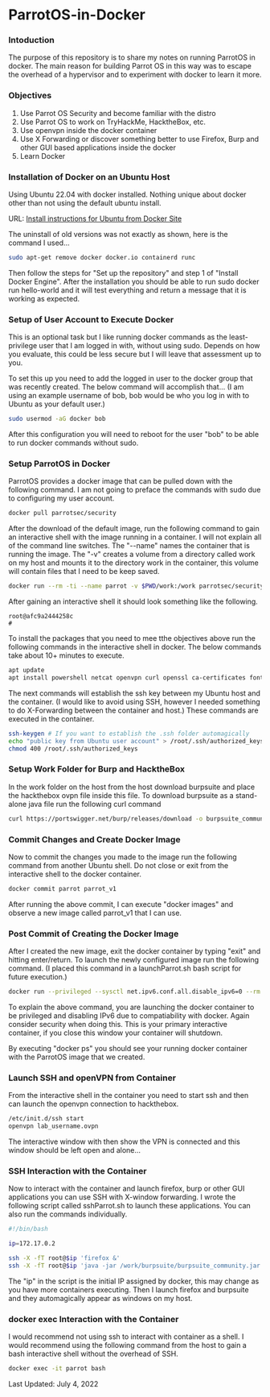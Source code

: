# ParrotOS-in-Docker

### Intoduction

The purpose of this repository is to share my notes on running ParrotOS in docker.  The main reason for building Parrot OS in this way was to escape the overhead of a hypervisor and to experiment with docker to learn it more.

### Objectives
1. Use Parrot OS Security and become familiar with the distro
2. Use Parrot OS to work on TryHackMe, HacktheBox, etc.
3. Use openvpn inside the docker container
4. Use X Forwarding or discover something better to use Firefox, Burp and other GUI based applications inside the docker
5. Learn Docker


### Installation of Docker on an Ubuntu Host
Using Ubuntu 22.04 with docker installed.  Nothing unique about docker other than not using the default ubuntu install.  

URL: [Install instructions for Ubuntu from Docker Site](https://docs.docker.com/engine/install/ubuntu/)

The uninstall of old versions was not exactly as shown, here is the command I used...
```bash
sudo apt-get remove docker docker.io containerd runc
```

Then follow the steps for "Set up the repository" and step 1 of "Install Docker Engine".  After the installation you should be able to run sudo docker run hello-world and it will test everything and return a message that it is working as expected.


### Setup of User Account to Execute Docker
This is an optional task but I like running docker commands as the least-privilege user that I am logged in with, without using sudo.  Depends on how you evaluate, this could be less secure but I will leave that assessment up to you.

To set this up you need to add the logged in user to the docker group that was recently created.  The below command will accomplish that... (I am using an example username of bob, bob would be who you log in with to Ubuntu as your default user.)

```bash
sudo usermod -aG docker bob
```

After this configuration you will need to reboot for the user "bob" to be able to run docker commands without sudo.


### Setup ParrotOS in Docker
ParrotOS provides a docker image that can be pulled down with the following command.  I am not going to preface the commands with sudo due to configuring my user account.

```bash
docker pull parrotsec/security
```

After the download of the default image, run the following command to gain an interactive shell with the image running in a container.  I will not explain all of the command line switches.  The "--name" names the container that is running the image.  The "-v" creates a volume from a directory called work on my host and mounts it to the directory work in the container, this volume will contain files that I need to be keep saved.

```bash
docker run --rm -ti --name parrot -v $PWD/work:/work parrotsec/security
```

After gaining an interactive shell it should look something like the following.
```shell_appearance
root@afc9a2444258c
#
```

To install the packages that you need to mee tthe objectives above run the following commands in the interactive shell in docker.  The below commands take about 10+ minutes to execute.
```bash
apt update
apt install powershell netcat openvpn curl openssl ca-certificates fontconfig libxext6 libxrender1 libxtst6 parrot-interface-common ssh openjdk-11-jdk
```

The next commands will establish the ssh key between my Ubuntu host and the container.  (I would like to avoid using SSH, however I needed something to do X-Forwarding between the container and host.)  These commands are executed in the container.

```bash
ssh-keygen # If you want to establish the .ssh folder automagically
echo "public key from Ubuntu user account" > /root/.ssh/authorized_keys
chmod 400 /root/.ssh/authorized_keys
```

### Setup Work Folder for Burp and HacktheBox
In the work folder on the host from the host download burpsuite and place the hackthebox ovpn file inside this file.  To download burpsuite as a stand-alone java file run the following curl command

```bash
curl https://portswigger.net/burp/releases/download -o burpsuite_community.jar
```


### Commit Changes and Create Docker Image

Now to commit the changes you made to the image run the following command from another Ubuntu shell.  Do not close or exit from the interactive shell to the docker container.

```bash
docker commit parrot parrot_v1
```

After running the above commit, I can execute "docker images" and observe a new image called parrot_v1 that I can use.


### Post Commit of Creating the Docker Image
After I created the new image, exit the docker container by typing "exit" and hitting enter/return.  To launch the newly configured image run the following command.  (I placed this command in a launchParrot.sh bash script for future execution.)

```bash
docker run --privileged --sysctl net.ipv6.conf.all.disable_ipv6=0 --rm -ti --name parrot -v $PWD/parrotWork:/work parrot_v1
```

To explain the above command, you are launching the docker container to be privileged and disabling IPv6 due to compatiability with docker.  Again consider security when doing this.  This is your primary interactive container, if you close this window your container will shutdown.

By executing "docker ps" you should see your running docker container with the ParrotOS image that we created.  


### Launch SSH and openVPN from Container
From the interactive shell in the container you need to start ssh and then can launch the openvpn connection to hackthebox.

```bash
/etc/init.d/ssh start
openvpn lab_username.ovpn
```

The interactive window with then show the VPN is connected and this window should be left open and alone...

### SSH Interaction with the Container
Now to interact with the container and launch firefox, burp or other GUI applications you can use SSH with X-window forwarding.  I wrote the following script called sshParrot.sh to launch these applications.  You can also run the commands individually.

```bash
#!/bin/bash

ip=172.17.0.2

ssh -X -fT root@$ip 'firefox &'
ssh -X -fT root@$ip 'java -jar /work/burpsuite/burpsuite_community.jar &'
```

The "ip" in the script is the initial IP assigned by docker, this may change as you have more containers executing.  Then I launch firefox and burpsuite and they automagically appear as windows on my host.

### docker exec Interaction with the Container
I would recommend not using ssh to interact with container as a shell.  I would recommend using the following command from the host to gain a bash interactive shell without the overhead of SSH.

```bash
docker exec -it parrot bash
```


Last Updated: July 4, 2022
